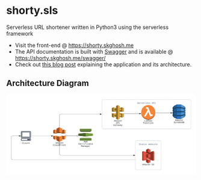 # shorty.sls
Serverless URL shortener written in Python3 using the serverless framework

- Visit the front-end @ https://shorty.skghosh.me
- The API documentation is built with [Swagger](https://swagger.io/tools/swagger-ui/) and is available @ https://shorty.skghosh.me/swagger/
- Check out [this blog post](https://sumit-ghosh.com/articles/serverless-url-shortner-lambda-s3-cloudfront/) explaining the application and its architecture.

## Architecture Diagram

![architecture diagram](architecture-diagram.png?raw=true)
